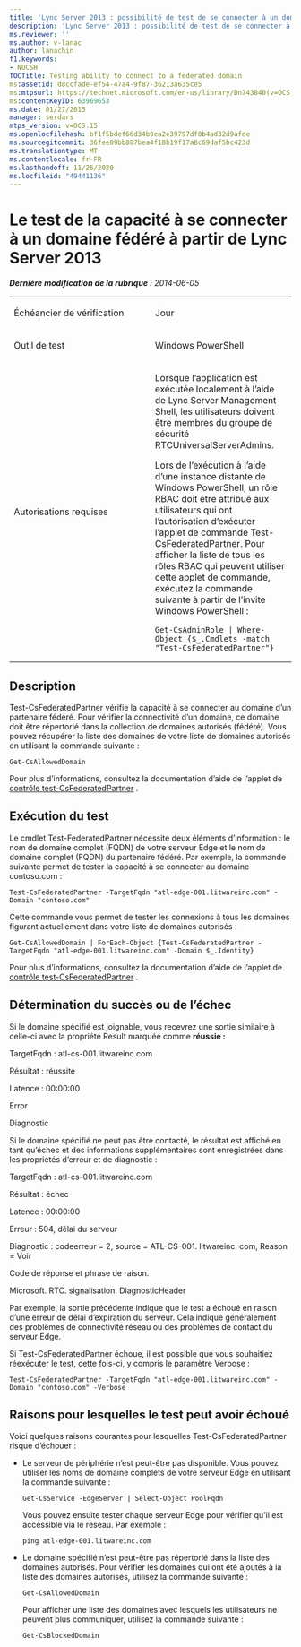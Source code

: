 ```yaml
---
title: 'Lync Server 2013 : possibilité de test de se connecter à un domaine fédéré'
description: 'Lync Server 2013 : possibilité de test de se connecter à un domaine fédéré.'
ms.reviewer: ''
ms.author: v-lanac
author: lanachin
f1.keywords:
- NOCSH
TOCTitle: Testing ability to connect to a federated domain
ms:assetid: d8ccfade-ef54-47a4-9f87-36213a635ce5
ms:mtpsurl: https://technet.microsoft.com/en-us/library/Dn743840(v=OCS.15)
ms:contentKeyID: 63969653
ms.date: 01/27/2015
manager: serdars
mtps_version: v=OCS.15
ms.openlocfilehash: bf1f5bdef66d34b9ca2e39797df0b4ad32d9afde
ms.sourcegitcommit: 36fee89bb887bea4f18b19f17a8c69daf5bc423d
ms.translationtype: MT
ms.contentlocale: fr-FR
ms.lasthandoff: 11/26/2020
ms.locfileid: "49441136"
---
```

# <a name="testing-ability-to-connect-to-a-federated-domain-from-lync-server-2013"></a>Le test de la capacité à se connecter à un domaine fédéré à partir de Lync Server 2013

<div data-xmlns="http://www.w3.org/1999/xhtml">

<div class="topic" data-xmlns="http://www.w3.org/1999/xhtml" data-msxsl="urn:schemas-microsoft-com:xslt" data-cs="https://msdn.microsoft.com/">

<div data-asp="https://msdn2.microsoft.com/asp">



</div>

<div id="mainSection">

<div id="mainBody">

<span> </span>

_**Dernière modification de la rubrique :** 2014-06-05_


<table>
<colgroup>
<col style="width: 50%" />
<col style="width: 50%" />
</colgroup>
<tbody>
<tr class="odd">
<td><p>Échéancier de vérification</p></td>
<td><p>Jour</p></td>
</tr>
<tr class="even">
<td><p>Outil de test</p></td>
<td><p>Windows PowerShell</p></td>
</tr>
<tr class="odd">
<td><p>Autorisations requises</p></td>
<td><p>Lorsque l’application est exécutée localement à l’aide de Lync Server Management Shell, les utilisateurs doivent être membres du groupe de sécurité RTCUniversalServerAdmins.</p>
<p>Lors de l’exécution à l’aide d’une instance distante de Windows PowerShell, un rôle RBAC doit être attribué aux utilisateurs qui ont l’autorisation d’exécuter l’applet de commande Test-CsFederatedPartner. Pour afficher la liste de tous les rôles RBAC qui peuvent utiliser cette applet de commande, exécutez la commande suivante à partir de l’invite Windows PowerShell :</p>
<pre><code>Get-CsAdminRole | Where-Object {$_.Cmdlets -match &quot;Test-CsFederatedPartner&quot;}</code></pre></td>
</tr>
</tbody>
</table>


<div>

## <a name="description"></a>Description

Test-CsFederatedPartner vérifie la capacité à se connecter au domaine d’un partenaire fédéré. Pour vérifier la connectivité d’un domaine, ce domaine doit être répertorié dans la collection de domaines autorisés (fédéré). Vous pouvez récupérer la liste des domaines de votre liste de domaines autorisés en utilisant la commande suivante :

    Get-CsAllowedDomain

Pour plus d’informations, consultez la documentation d’aide de l’applet de [contrôle test-CsFederatedPartner](https://docs.microsoft.com/powershell/module/skype/Test-CsFederatedPartner) .

</div>

<div>

## <a name="running-the-test"></a>Exécution du test

Le cmdlet Test-FederatedPartner nécessite deux éléments d’information : le nom de domaine complet (FQDN) de votre serveur Edge et le nom de domaine complet (FQDN) du partenaire fédéré. Par exemple, la commande suivante permet de tester la capacité à se connecter au domaine contoso.com :

    Test-CsFederatedPartner -TargetFqdn "atl-edge-001.litwareinc.com" -Domain "contoso.com"

Cette commande vous permet de tester les connexions à tous les domaines figurant actuellement dans votre liste de domaines autorisés :

    Get-CsAllowedDomain | ForEach-Object {Test-CsFederatedPartner -TargetFqdn "atl-edge-001.litwareinc.com" -Domain $_.Identity}

Pour plus d’informations, consultez la documentation d’aide de l’applet de [contrôle test-CsFederatedPartner](https://docs.microsoft.com/powershell/module/skype/Test-CsFederatedPartner) .

</div>

<div>

## <a name="determining-success-or-failure"></a>Détermination du succès ou de l’échec

Si le domaine spécifié est joignable, vous recevrez une sortie similaire à celle-ci avec la propriété Result marquée comme **réussie :**

TargetFqdn : atl-cs-001.litwareinc.com

Résultat : réussite

Latence : 00:00:00

Error

Diagnostic

Si le domaine spécifié ne peut pas être contacté, le résultat est affiché en tant qu’échec et des informations supplémentaires sont enregistrées dans les propriétés d’erreur et de diagnostic :

TargetFqdn : atl-cs-001.litwareinc.com

Résultat : échec

Latence : 00:00:00

Erreur : 504, délai du serveur

Diagnostic : codeerreur = 2, source = ATL-CS-001. litwareinc. com, Reason = Voir

Code de réponse et phrase de raison.

Microsoft. RTC. signalisation. DiagnosticHeader

Par exemple, la sortie précédente indique que le test a échoué en raison d’une erreur de délai d’expiration du serveur. Cela indique généralement des problèmes de connectivité réseau ou des problèmes de contact du serveur Edge.

Si Test-CsFederatedPartner échoue, il est possible que vous souhaitiez réexécuter le test, cette fois-ci, y compris le paramètre Verbose :

    Test-CsFederatedPartner -TargetFqdn "atl-edge-001.litwareinc.com" -Domain "contoso.com" -Verbose

</div>

<div>

## <a name="reasons-why-the-test-might-have-failed"></a>Raisons pour lesquelles le test peut avoir échoué

Voici quelques raisons courantes pour lesquelles Test-CsFederatedPartner risque d’échouer :

  - Le serveur de périphérie n’est peut-être pas disponible. Vous pouvez utiliser les noms de domaine complets de votre serveur Edge en utilisant la commande suivante :
    
        Get-CsService -EdgeServer | Select-Object PoolFqdn
    
    Vous pouvez ensuite tester chaque serveur Edge pour vérifier qu’il est accessible via le réseau. Par exemple :
    
        ping atl-edge-001.litwareinc.com

  - Le domaine spécifié n’est peut-être pas répertorié dans la liste des domaines autorisés. Pour vérifier les domaines qui ont été ajoutés à la liste des domaines autorisés, utilisez la commande suivante :
    
        Get-CsAllowedDomain
    
    Pour afficher une liste des domaines avec lesquels les utilisateurs ne peuvent plus communiquer, utilisez la commande suivante :
    
        Get-CsBlockedDomain

</div>

</div>

<span> </span>

</div>

</div>

</div>

